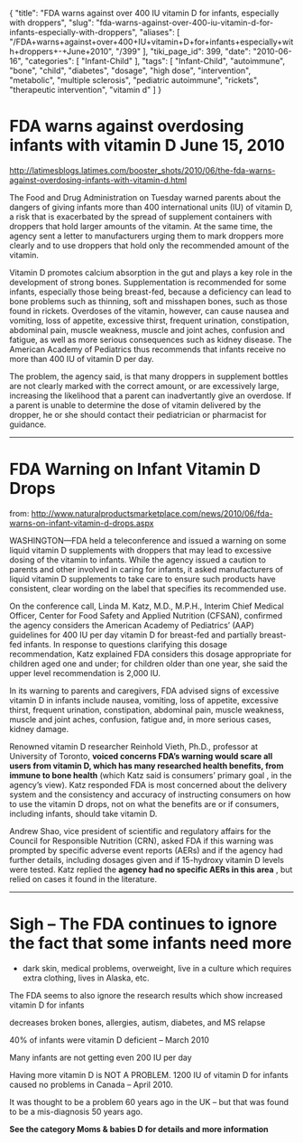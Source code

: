 {
    "title": "FDA warns against over 400 IU vitamin D for infants, especially with droppers",
    "slug": "fda-warns-against-over-400-iu-vitamin-d-for-infants-especially-with-droppers",
    "aliases": [
        "/FDA+warns+against+over+400+IU+vitamin+D+for+infants+especially+with+droppers+-+June+2010",
        "/399"
    ],
    "tiki_page_id": 399,
    "date": "2010-06-16",
    "categories": [
        "Infant-Child"
    ],
    "tags": [
        "Infant-Child",
        "autoimmune",
        "bone",
        "child",
        "diabetes",
        "dosage",
        "high dose",
        "intervention",
        "metabolic",
        "multiple sclerosis",
        "pediatric autoimmune",
        "rickets",
        "therapeutic intervention",
        "vitamin d"
    ]
}


# FDA warns against overdosing infants with vitamin D June 15, 2010

http://latimesblogs.latimes.com/booster_shots/2010/06/the-fda-warns-against-overdosing-infants-with-vitamin-d.html 

The Food and Drug Administration on Tuesday warned parents about the dangers of giving infants more than 400 international units (IU) of vitamin D, a risk that is exacerbated by the spread of supplement containers with droppers that hold larger amounts of the vitamin. At the same time, the agency sent a letter to manufacturers urging them to mark droppers more clearly and to use droppers that hold only the recommended amount of the vitamin.

Vitamin D promotes calcium absorption in the gut and plays a key role in the development of strong bones. Supplementation is recommended for some infants, especially those being breast-fed, because a deficiency can lead to bone problems such as thinning, soft and misshapen bones, such as those found in rickets.  Overdoses of the vitamin, however, can cause nausea and vomiting, loss of appetite, excessive thirst, frequent urination, constipation, abdominal pain, muscle weakness, muscle and joint aches, confusion and fatigue, as well as more serious consequences such as kidney disease. The American Academy of Pediatrics thus recommends that infants receive no more than 400 IU of vitamin D per day.

The problem, the agency said, is that many droppers in supplement bottles are not clearly marked with the correct amount, or are excessively large, increasing the likelihood that a parent can inadvertantly give an overdose. If a parent is unable to determine the dose of vitamin delivered by the dropper, he or she should contact their pediatrician or pharmacist for guidance.

---

# FDA Warning on Infant Vitamin D Drops

from: http://www.naturalproductsmarketplace.com/news/2010/06/fda-warns-on-infant-vitamin-d-drops.aspx

WASHINGTON—FDA held a teleconference and issued a warning on some liquid vitamin D supplements with droppers that may lead to excessive dosing of the vitamin to infants. While the agency issued a caution to parents and other involved in caring for infants, it asked manufacturers of liquid vitamin D supplements to take care to ensure such products have consistent, clear wording on the label that specifies its recommended use.

On the conference call, Linda M. Katz, M.D., M.P.H., Interim Chief Medical Officer, Center for Food Safety and Applied Nutrition (CFSAN), confirmed the agency considers the American Academy of Pediatrics’ (AAP) guidelines for 400 IU per day vitamin D for breast-fed and partially breast-fed infants. In response to questions clarifying this dosage recommendation, Katz explained FDA considers this dosage appropriate for children aged one and under; for children older than one year, she said the upper level recommendation is 2,000 IU.

In its warning to parents and caregivers, FDA advised signs of excessive vitamin D in infants include nausea, vomiting, loss of appetite, excessive thirst, frequent urination, constipation, abdominal pain, muscle weakness, muscle and joint aches, confusion, fatigue and, in more serious cases, kidney damage.

Renowned vitamin D researcher Reinhold Vieth, Ph.D., professor at University of Toronto,  **voiced concerns FDA’s warning would scare all users from vitamin D, which has many researched health benefits, from immune to bone health**  (which Katz said is consumers’ primary goal , in the agency’s view). Katz responded FDA is most concerned about the delivery system and the consistency and accuracy of instructing consumers on how to use the vitamin D drops, not on what the benefits are or if consumers, including infants, should take vitamin D.

Andrew Shao, vice president of scientific and regulatory affairs for the Council for Responsible Nutrition (CRN), asked FDA if this warning was prompted by specific adverse event reports (AERs) and if the agency had further details, including dosages given and if 15-hydroxy vitamin D levels were tested. Katz replied the  **agency had no specific AERs in this area** , but relied on cases it found in the literature. 

---

# Sigh – The FDA continues to ignore the fact that some infants need more

* dark skin, medical problems, overweight, live in a culture which requires extra clothing, lives in Alaska, etc.

The FDA seems to also ignore the research results which show increased vitamin D for infants

decreases broken bones, allergies, autism, diabetes, and MS relapse 

40% of infants were vitamin D deficient – March 2010

Many infants are not getting even 200 IU per day

Having more vitamin D is NOT A PROBLEM. 1200 IU of vitamin D for infants caused no problems in Canada – April 2010.  

It was thought to be a problem 60 years ago in the UK – but that was found to be a mis-diagnosis 50 years ago.

 **See the category Moms & babies D for details and more information**